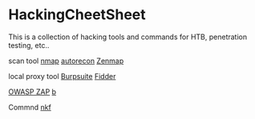 # HackingCheetSheet
This is a collection of hacking tools and commands for HTB, penetration testing, etc..

scan tool
[nmap]()
[autorecon]()
[Zenmap]()

local proxy tool
[Burpsuite]()
[Fidder]()

[OWASP ZAP]()
[ b]()
[]()
[]()
[]()

Commnd
[nkf]()
